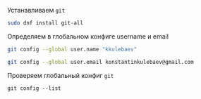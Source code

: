 Устанавливаем `git`
```sh
sudo dnf install git-all
```

Определяем в глобальном конфиге username и email
```sh
git config --global user.name "kkulebaev"
```

```sh
git config --global user.email konstantinkulebaev@gmail.com
```

Проверяем глобальный конфиг `git`
```
git config --list
```